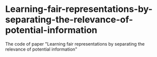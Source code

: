 # Learning-fair-representations-by-separating-the-relevance-of-potential-information
The code of paper "Learning fair representations by separating the relevance of potential information"


